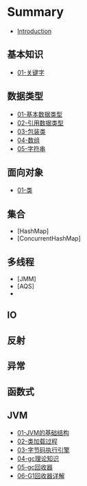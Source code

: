 # Summary

* [Introduction](README.md)

## 基本知识
* [01-关键字](java/00/key-words.md)

## 数据类型
* [01-基本数据类型](java/01/basic-data-type.md)
* [02-引用数据类型](java/01/reference-data-type.md)
* [03-包装类](java/01/package-class.md)
* [04-数组](java/01/arrays.md)
* [05-字符串](java/01/string.md)

## 面向对象
* [01-类](java/02/class.md)

## 集合
* [HashMap]
* [ConcurrentHashMap]


## 多线程
* [JMM]
* [AQS]
*

## IO

## 反射

## 异常

## 函数式


## JVM
* [01-JVM的基础结构](jvm/01jvm-structure.md)
* [02-类加载过程](jvm/02-class-load.md)
* [03-字节码执行引擎](jvm/03-execution-engine.md)
* [04-gc理论知识](jvm/04-gc-theory.md)
* [05-gc回收器](jvm/05-gc-impl.md)
* [06-G1回收器详解](jvm/06-g1.md)

